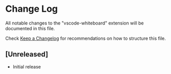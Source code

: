 # Change Log

All notable changes to the "vscode-whiteboard" extension will be documented in this file.

Check [Keep a Changelog](http://keepachangelog.com/) for recommendations on how to structure this file.

## [Unreleased]

- Initial release